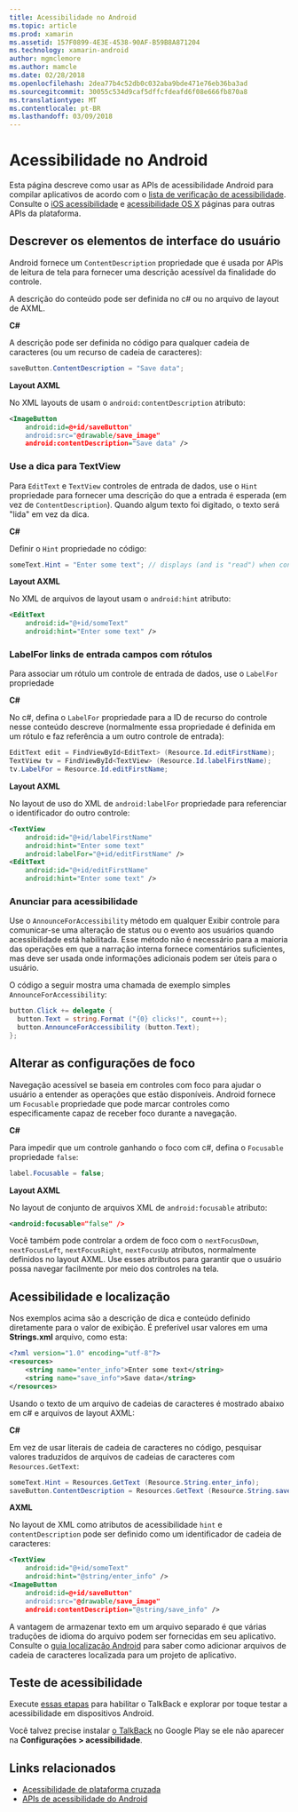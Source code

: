 ```yaml
---
title: Acessibilidade no Android
ms.topic: article
ms.prod: xamarin
ms.assetid: 157F0899-4E3E-4538-90AF-B59B8A871204
ms.technology: xamarin-android
author: mgmclemore
ms.author: mamcle
ms.date: 02/28/2018
ms.openlocfilehash: 2dea77b4c52db0c032aba9bde471e76eb36ba3ad
ms.sourcegitcommit: 30055c534d9caf5dffcfdeafd6f08e666fb870a8
ms.translationtype: MT
ms.contentlocale: pt-BR
ms.lasthandoff: 03/09/2018
---
```

# <a name="accessibility-on-android"></a>Acessibilidade no Android

Esta página descreve como usar as APIs de acessibilidade Android para compilar aplicativos de acordo com o [lista de verificação de acessibilidade](~/cross-platform/app-fundamentals/accessibility.md).
Consulte o [iOS acessibilidade](~/ios/app-fundamentals/accessibility.md) e [acessibilidade OS X](~/mac/app-fundamentals/accessibility.md) páginas para outras APIs da plataforma.


## <a name="describing-ui-elements"></a>Descrever os elementos de interface do usuário

Android fornece um `ContentDescription` propriedade que é usada por APIs de leitura de tela para fornecer uma descrição acessível da finalidade do controle.

A descrição do conteúdo pode ser definida no c# ou no arquivo de layout de AXML.

**C#**

A descrição pode ser definida no código para qualquer cadeia de caracteres (ou um recurso de cadeia de caracteres):

```csharp
saveButton.ContentDescription = "Save data";
```

**Layout AXML**

No XML layouts de usam o `android:contentDescription` atributo:

```xml
<ImageButton
    android:id=@+id/saveButton"
    android:src="@drawable/save_image"
    android:contentDescription="Save data" />
```

### <a name="use-hint-for-textview"></a>Use a dica para TextView

Para `EditText` e `TextView` controles de entrada de dados, use o `Hint` propriedade para fornecer uma descrição do que a entrada é esperada (em vez de `ContentDescription`).
Quando algum texto foi digitado, o texto será "lida" em vez da dica.

**C#**

Definir o `Hint` propriedade no código:

```csharp
someText.Hint = "Enter some text"; // displays (and is "read") when control is empty
```

**Layout AXML**

No XML de arquivos de layout usam o `android:hint` atributo:

```xml
<EditText
    android:id="@+id/someText"
    android:hint="Enter some text" />
```


### <a name="labelfor-links-input-fields-with-labels"></a>LabelFor links de entrada campos com rótulos

Para associar um rótulo um controle de entrada de dados, use o `LabelFor` propriedade

**C#**

No c#, defina o `LabelFor` propriedade para a ID de recurso do controle nesse conteúdo descreve (normalmente essa propriedade é definida em um rótulo e faz referência a um outro controle de entrada):

```csharp
EditText edit = FindViewById<EditText> (Resource.Id.editFirstName);
TextView tv = FindViewById<TextView> (Resource.Id.labelFirstName);
tv.LabelFor = Resource.Id.editFirstName;
```

**Layout AXML**

No layout de uso do XML de `android:labelFor` propriedade para referenciar o identificador do outro controle:

```xml
<TextView
    android:id="@+id/labelFirstName"
    android:hint="Enter some text"
    android:labelFor="@+id/editFirstName" />
<EditText
    android:id="@+id/editFirstName"
    android:hint="Enter some text" />
```

### <a name="announce-for-accessibility"></a>Anunciar para acessibilidade

Use o `AnnounceForAccessibility` método em qualquer Exibir controle para comunicar-se uma alteração de status ou o evento aos usuários quando acessibilidade está habilitada. Esse método não é necessário para a maioria das operações em que a narração interna fornece comentários suficientes, mas deve ser usada onde informações adicionais podem ser úteis para o usuário.

O código a seguir mostra uma chamada de exemplo simples `AnnounceForAccessibility`:

```csharp
button.Click += delegate {
  button.Text = string.Format ("{0} clicks!", count++);
  button.AnnounceForAccessibility (button.Text);
};
```

## <a name="changing-focus-settings"></a>Alterar as configurações de foco

Navegação acessível se baseia em controles com foco para ajudar o usuário a entender as operações que estão disponíveis. Android fornece um `Focusable` propriedade que pode marcar controles como especificamente capaz de receber foco durante a navegação.

**C#**

Para impedir que um controle ganhando o foco com c#, defina o `Focusable` propriedade `false`:

```csharp
label.Focusable = false;
```

**Layout AXML**

No layout de conjunto de arquivos XML de `android:focusable` atributo:

```xml
<android:focusable="false" />
```

Você também pode controlar a ordem de foco com o `nextFocusDown`, `nextFocusLeft`, `nextFocusRight`, `nextFocusUp` atributos, normalmente definidos no layout AXML. Use esses atributos para garantir que o usuário possa navegar facilmente por meio dos controles na tela.


## <a name="accessibility-and-localization"></a>Acessibilidade e localização

Nos exemplos acima são a descrição de dica e conteúdo definido diretamente para o valor de exibição. É preferível usar valores em uma **Strings.xml** arquivo, como esta:

```xml
<?xml version="1.0" encoding="utf-8"?>
<resources>
    <string name="enter_info">Enter some text</string>
    <string name="save_info">Save data</string>
</resources>
```

Usando o texto de um arquivo de cadeias de caracteres é mostrado abaixo em c# e arquivos de layout AXML:

**C#**

Em vez de usar literais de cadeia de caracteres no código, pesquisar valores traduzidos de arquivos de cadeias de caracteres com `Resources.GetText`:

```csharp
someText.Hint = Resources.GetText (Resource.String.enter_info);
saveButton.ContentDescription = Resources.GetText (Resource.String.save_info);
```

**AXML**

No layout de XML como atributos de acessibilidade `hint` e `contentDescription` pode ser definido como um identificador de cadeia de caracteres:

```xml
<TextView
    android:id="@+id/someText"
    android:hint="@string/enter_info" />
<ImageButton
    android:id=@+id/saveButton"
    android:src="@drawable/save_image"
    android:contentDescription="@string/save_info" />
```

A vantagem de armazenar texto em um arquivo separado é que várias traduções de idioma do arquivo podem ser fornecidas em seu aplicativo. Consulte o [guia localização Android](~/android/app-fundamentals/localization.md) para saber como adicionar arquivos de cadeia de caracteres localizada para um projeto de aplicativo.


## <a name="testing-accessibility"></a>Teste de acessibilidade

Execute [essas etapas](http://developer.android.com/training/accessibility/testing.html#how-to) para habilitar o TalkBack e explorar por toque testar a acessibilidade em dispositivos Android.

Você talvez precise instalar [o TalkBack](https://play.google.com/store/apps/details?id=com.google.android.marvin.talkback) no Google Play se ele não aparecer na **Configurações > acessibilidade**.


## <a name="related-links"></a>Links relacionados

- [Acessibilidade de plataforma cruzada](~/cross-platform/app-fundamentals/accessibility.md)
- [APIs de acessibilidade do Android](http://developer.android.com/guide/topics/ui/accessibility/index.html)
